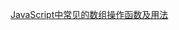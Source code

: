 
[JavaScript中常见的数组操作函数及用法](http://mp.weixin.qq.com/s?__biz=MzAxODE2MjM1MA==&mid=206269144&idx=1&sn=f98291e8a69bbf6bda17889e94c5eb8d&scene=38#wechat_redirect)
